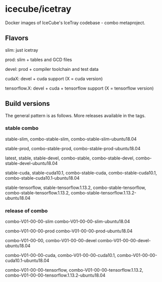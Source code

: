 icecube/icetray
===============

Docker images of IceCube's IceTray codebase - combo metaproject.

Flavors
-------

slim: just icetray

prod: slim + tables and GCD files

devel: prod + compiler toolchain and test data

cudaX: devel + cuda support (X = cuda version)

tensorflow.X: devel + cuda + tensorflow support (X = tensorflow version)

Build versions
--------------

The general pattern is as follows.  More releases available in the tags.

### stable combo

stable-slim, combo-stable-slim, combo-stable-slim-ubuntu18.04

stable-prod, combo-stable-prod, combo-stable-prod-ubuntu18.04

latest, stable, stable-devel, combo-stable, combo-stable-devel, combo-stable-devel-ubuntu18.04

stable-cuda, stable-cuda10.1, combo-stable-cuda, combo-stable-cuda10.1, combo-stable-cuda10.1-ubuntu18.04

stable-tensorflow, stable-tensorflow.1.13.2, combo-stable-tensorflow, combo-stable-tensorflow.1.13.2, combo-stable-tensorflow.1.13.2-ubuntu18.04

### release of combo

combo-V01-00-00-slim combo-V01-00-00-slim-ubuntu18.04

combo-V01-00-00-prod combo-V01-00-00-prod-ubuntu18.04

combo-V01-00-00, combo-V01-00-00-devel combo-V01-00-00-devel-ubuntu18.04

combo-V01-00-00-cuda, combo-V01-00-00-cuda10.1, combo-V01-00-00-cuda10.1-ubuntu18.04

combo-V01-00-00-tensorflow, combo-V01-00-00-tensorflow.1.13.2, combo-V01-00-00-tensorflow.1.13.2-ubuntu18.04
